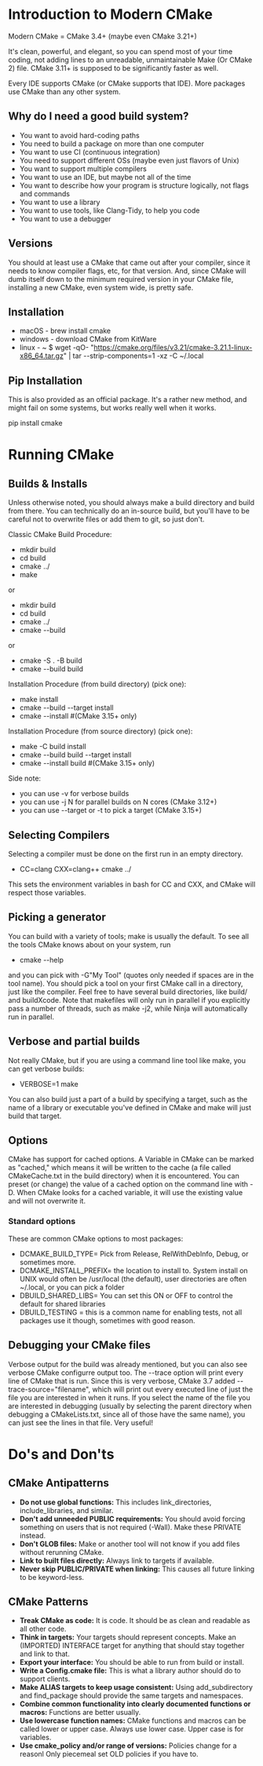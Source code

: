 # Introduction to Modern CMake

Modern CMake = CMake 3.4+ (maybe even CMake 3.21+)

It's clean, powerful, and elegant, so you can spend most of your time coding, not adding lines to an unreadable, unmaintainable Make (Or CMake 2) file. CMake 3.11+ is supposed to be significantly faster as well. 

Every IDE supports CMake (or CMake supports that IDE). More packages use CMake than any other system. 

## Why do I need a good build system? 

 - You want to avoid hard-coding paths
 - You need to build a package on more than one computer
 - You want to use CI (continuous integration)
 - You need to support different OSs (maybe even just flavors of Unix)
 - You want to support multiple compilers
 - You want to use an IDE, but maybe not all of the time
 - You want to describe how your program is structure logically, not flags and commands
 - You want to use a library
 - You want to use tools, like Clang-Tidy, to help you code
 - You want to use a debugger

## Versions

You should at least use a CMake that came out after your compiler, since it needs to know compiler flags, etc, for that version. And, since CMake will dumb itself down to the minimum required version in your CMake file, installing a new CMake, even system wide, is pretty safe. 


## Installation

 - macOS - brew install cmake
 - windows - download CMake from KitWare
 - linux - ~ $ wget -qO- "https://cmake.org/files/v3.21/cmake-3.21.1-linux-x86_64.tar.gz" | tar --strip-components=1 -xz -C ~/.local

## Pip Installation

This is also provided as an official package. It's a rather new method, and might fail on some systems, but works really well when it works. 

pip install cmake


# Running CMake

## Builds & Installs

Unless otherwise noted, you should always make a build directory and build from there. You can technically do an in-source build, but you'll have to be careful not to overwrite files or add them to git, so just don't. 

Classic CMake Build Procedure:
 - mkdir build
 - cd build
 - cmake ../
 - make

or 

 - mkdir build
 - cd build
 - cmake ../
 - cmake --build

or 

 - cmake -S . -B build
 - cmake --build build


Installation Procedure (from build directory) (pick one):
 - make install
 - cmake --build --target install
 - cmake --install    #(CMake 3.15+ only)

Installation Procedure (from source directory) (pick one):
 - make -C build install
 - cmake --build build --target install
 - cmake --install build   #(CMake 3.15+ only)


Side note:
 - you can use -v for verbose builds
 - you can use -j N for parallel builds on N cores (CMake 3.12+)
 - you can use --target or -t to pick a target (CMake 3.15+)

## Selecting Compilers

Selecting a compiler must be done on the first run in an empty directory. 

 - CC=clang CXX=clang++ cmake ../

This sets the environment variables in bash for CC and CXX, and CMake will respect those variables. 

## Picking a generator

You can build with a variety of tools; make is usually the default. To see all the tools CMake knows about on your system, run 

 - cmake --help
 
 and you can pick with -G"My Tool" (quotes only needed if spaces are in the tool name). You should pick a tool on your first CMake call in a directory, just like the compiler. Feel free to have several build directories, like build/ and buildXcode. Note that makefiles will only run in parallel if you explicitly pass a number of threads, such as make -j2, while Ninja will automatically run in parallel. 
 
 ## Verbose and partial builds
 
 Not really CMake, but if you are using a command line tool like make, you can get verbose builds:
 
 - VERBOSE=1 make
 
 You can also build just a part of a build by specifying a target, such as the name of a library or executable you've defined in CMake and make will just build that target. 
 
 ## Options
 
 CMake has support for cached options. A Variable in CMake can be marked as "cached," which means it will be written to the cache (a file called CMakeCache.txt in the build directory) when it is encountered. You can preset (or change) the value of a cached option on the command line with -D. When CMake looks for a cached variable, it will use the existing value and will not overwrite it. 
 
 ### Standard options
 
 These are common CMake options to most packages:
  
 - DCMAKE_BUILD_TYPE= Pick from Release, RelWithDebInfo, Debug, or sometimes more.
 - DCMAKE_INSTALL_PREFIX= the location to install to. System install on UNIX would often be /usr/local (the default), user directories are often ~/.local, or you can pick a folder
 - DBUILD_SHARED_LIBS= You can set this ON or OFF to control the default for shared libraries 
 - DBUILD_TESTING = this is a common name for enabling tests, not all packages use it though, sometimes with good reason. 
 
 ## Debugging your CMake files
 
Verbose output for the build was already mentioned, but you can also see verbose CMake configurre output too. The --trace option will print every line of CMake that is run. Since this is very verbose, CMake 3.7 added --trace-source="filename", which will print out every executed line of just the file you are interested in when it runs. If you select the name of the file you are interested in debugging (usually by selecting the parent directory when debugging a CMakeLists.txt, since all of those have the same name), you can just see the lines in that file. Very useful!

# Do's and Don'ts

## CMake Antipatterns

 - **Do not use global functions:** This includes link_directories, include_libraries, and similar.
 - **Don't add unneeded PUBLIC requirements:** You should avoid forcing something on users that is not required (-Wall). Make these PRIVATE instead. 
 - **Don't GLOB files:** Make or another tool will not know if you add files without rerunning CMake. 
 - **Link to built files directly:** Always link to targets if available. 
 - **Never skip PUBLIC/PRIVATE when linking:** This causes all future linking to be keyword-less. 
 
 ## CMake Patterns
 
 - **Treak CMake as code:** It is code. It should be as clean and readable as all other code. 
 - **Think in targets:** Your targets should represent concepts. Make an (IMPORTED) INTERFACE target for anything that should stay together and link to that. 
 - **Export your interface:** You should be able to run from build or install. 
 - **Write a Config.cmake file:** This is what a library author should do to support clients. 
 - **Make ALIAS targets to keep usage consistent:** Using add_subdirectory and find_package should provide the same targets and namespaces. 
 - **Combine common functionality into clearly documented functions or macros:** Functions are better usually. 
 - **Use lowercase function names:** CMake functions and macros can be called lower or upper case. Always use lower case. Upper case is for variables. 
 - **Use cmake_policy and/or range of versions:** Policies change for a reasonl Only piecemeal set OLD policies if you have to. 


